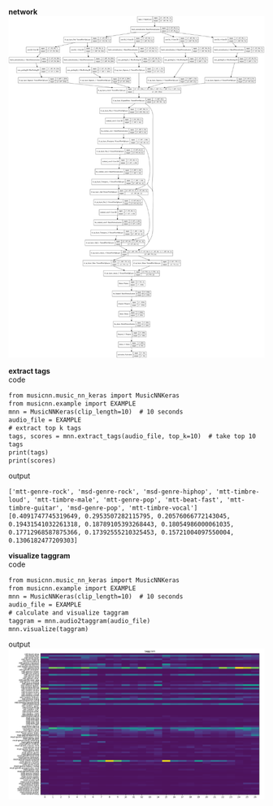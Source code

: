 __network__  
![image](https://github.com/nieguangyang/musicnn-keras/blob/master/musicnn/model.png?raw=true)

__extract tags__  
code  
```
from musicnn.music_nn_keras import MusicNNKeras
from musicnn.example import EXAMPLE
mnn = MusicNNKeras(clip_length=10)  # 10 seconds
audio_file = EXAMPLE
# extract top k tags
tags, scores = mnn.extract_tags(audio_file, top_k=10)  # take top 10 tags
print(tags)
print(scores)
```  
output  
```
['mtt-genre-rock', 'msd-genre-rock', 'msd-genre-hiphop', 'mtt-timbre-loud', 'mtt-timbre-male', 'mtt-genre-pop', 'mtt-beat-fast', 'mtt-timbre-guitar', 'msd-genre-pop', 'mtt-timbre-vocal']
[0.4091747745319649, 0.2953507282115795, 0.20576066772143045, 0.19431541032261318, 0.18789105393268443, 0.18054986000061035, 0.17712968587875366, 0.17392555210325453, 0.15721004097550004, 0.1306182477209303]
```  

__visualize taggram__  
code  
```
from musicnn.music_nn_keras import MusicNNKeras
from musicnn.example import EXAMPLE
mnn = MusicNNKeras(clip_length=10)  # 10 seconds
audio_file = EXAMPLE
# calculate and visualize taggram
taggram = mnn.audio2taggram(audio_file)
mnn.visualize(taggram)
```  
output  
![image](https://github.com/nieguangyang/musicnn-keras/blob/master/taggram.png?raw=true)
